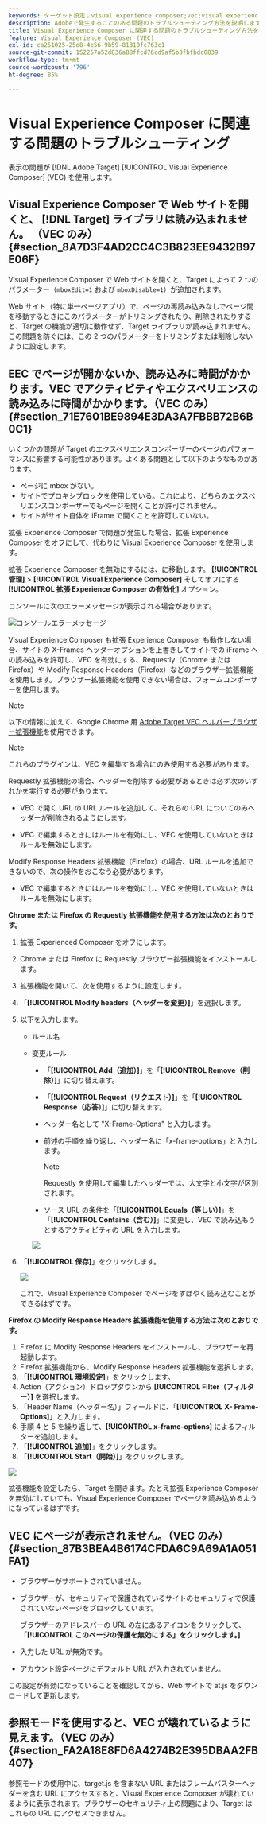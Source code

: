 ```yaml
---
keywords: ターゲット設定；visual experience composer;vec;visual experience composer のトラブルシューティング；トラブルシューティング；tls;tls 1.2
description: Adobeで発生することのある問題のトラブルシューティング方法を説明します [!DNL Target] Visual Experience Composer(VEC) を使用している場合に限ります。
title: Visual Experience Composer に関連する問題のトラブルシューティング方法を教えてください。
feature: Visual Experience Composer (VEC)
exl-id: ca251025-25e8-4e56-9b59-81310fc763c1
source-git-commit: 152257a52d836a88ffcd76cd9af5b3fbfbdc0839
workflow-type: tm+mt
source-wordcount: '796'
ht-degree: 85%

---
```


# Visual Experience Composer に関連する問題のトラブルシューティング

表示の問題が [!DNL Adobe Target] [!UICONTROL Visual Experience Composer] (VEC) を使用します。

## Visual Experience Composer で Web サイトを開くと、 [!DNL Target] ライブラリは読み込まれません。 （VEC のみ） {#section_8A7D3F4AD2CC4C3B823EE9432B97E06F}

Visual Experience Composer で Web サイトを開くと、Target によって 2 つのパラメーター（`mboxEdit=1` および `mboxDisable=1`）が追加されます。

Web サイト（特に単一ページアプリ）で、ページの再読み込みなしでページ間を移動するときにこのパラメーターがトリミングされたり、削除されたりすると、Target の機能が適切に動作せず、Target ライブラリが読み込まれません。この問題を防ぐには、この 2 つのパラメーターをトリミングまたは削除しないように設定します。

## EEC でページが開かないか、読み込みに時間がかかります。VEC でアクティビティやエクスペリエンスの読み込みに時間がかかります。（VEC のみ） {#section_71E7601BE9894E3DA3A7FBBB72B6B0C1}

いくつかの問題が Target のエクスペリエンスコンポーザーのページのパフォーマンスに影響する可能性があります。よくある問題として以下のようなものがあります。

* ページに mbox がない。
* サイトでプロキシブロックを使用している。これにより、どちらのエクスペリエンスコンポーザーでもページを開くことが許可されません。
* サイトがサイト自体を iFrame で開くことを許可していない。

拡張 Experience Composer で問題が発生した場合、拡張 Experience Composer をオフにして、代わりに Visual Experience Composer を使用します。

拡張 Experience Composer を無効にするには、に移動します。 **[!UICONTROL 管理]** > **[!UICONTROL Visual Experience Composer]** そしてオフにする **[!UICONTROL 拡張 Experience Composer の有効化]** オプション。

コンソールに次のエラーメッセージが表示される場合があります。

![コンソールエラーメッセージ](/help/main/c-experiences/c-visual-experience-composer/r-troubleshoot-composer/assets/console_error_message.jpg)

Visual Experience Composer も拡張 Experience Composer も動作しない場合、サイトの X-Frames ヘッダーオプションを上書きしてサイトでの iFrame への読み込みを許可し、VEC を有効にする、Requestly（Chrome または Firefox）や Modify Response Headers（Firefox）などのブラウザー拡張機能を使用します。ブラウザー拡張機能を使用できない場合は、フォームコンポーザーを使用します。

>[!NOTE]
>
>以下の情報に加えて、Google Chrome 用 [Adobe Target VEC ヘルパーブラウザー拡張機能](/help/main/c-experiences/c-visual-experience-composer/r-troubleshoot-composer/vec-helper-browser-extension.md)を使用できます。


>[!NOTE]
>
>これらのプラグインは、VEC を編集する場合にのみ使用する必要があります。
>
>Requestly 拡張機能の場合、ヘッダーを削除する必要があるときは必ず次のいずれかを実行する必要があります。
>
>* VEC で開く URL の URL ルールを追加して、それらの URL についてのみヘッダーが削除されるようにします。
>
>* VEC で編集するときにはルールを有効にし、VEC を使用していないときはルールを無効にします。
>
>Modify Response Headers 拡張機能（Firefox）の場合、URL ルールを追加できないので、次の操作をおこなう必要があります。
>
>* VEC で編集するときにはルールを有効にし、VEC を使用していないときはルールを無効にします。


**Chrome または Firefox の Requestly 拡張機能を使用する方法は次のとおりです。**

1. 拡張 Experienced Composer をオフにします。
1. Chrome または Firefox に Requestly ブラウザー拡張機能をインストールします。
1. 拡張機能を開いて、次を使用するように設定します。
1. 「**[!UICONTROL Modify headers（ヘッダーを変更）]**」を選択します。
1. 以下を入力します。

   * ルール名
   * 変更ルール

      * 「**[!UICONTROL Add（追加）]**」を「**[!UICONTROL Remove（削除）]**」に切り替えます。
      * 「**[!UICONTROL Request（リクエスト）]**」を「**[!UICONTROL Response（応答）]**」に切り替えます。
      * ヘッダー名として &quot;X-Frame-Options&quot; と入力します。
      * 前述の手順を繰り返し、ヘッダー名に「x-frame-options」と入力します。

         >[!NOTE]
         >
         >Requestly を使用して編集したヘッダーでは、大文字と小文字が区別されます。

      * ソース URL の条件を「**[!UICONTROL Equals（等しい）]**」を「**[!UICONTROL Contains（含む）]**」に変更し、VEC で読み込もうとするアクティビティの URL を入力します。

      ![](assets/chrome_extension.png)


1. 「**[!UICONTROL 保存]**」をクリックします。

   ![](assets/requestly.png)

   これで、Visual Experience Composer でページをすばやく読み込むことができるはずです。

**Firefox の Modify Response Headers 拡張機能を使用する方法は次のとおりです。**

1. Firefox に Modify Response Headers をインストールし、ブラウザーを再起動します。
1. Firefox 拡張機能から、Modify Response Headers 拡張機能を選択します。
1. 「**[!UICONTROL 環境設定]**」をクリックします。
1. Action（アクション）ドロップダウンから **[!UICONTROL Filter（フィルター）]** を選択します。
1. 「Header Name（ヘッダー名）」フィールドに、「**[!UICONTROL X- Frame- Options]**」と入力します。
1. 手順 4 と 5 を繰り返して、**[!UICONTROL x-frame-options]** によるフィルターを追加します。
1. 「**[!UICONTROL 追加]**」をクリックします。
1. 「**[!UICONTROL Start（開始）]**」をクリックします。

![](assets/firefox_extension.png)

拡張機能を設定したら、Target を開きます。たとえ拡張 Experience Composer を無効にしていても、Visual Experience Composer でページを読み込めるようになっているはずです。

## VEC にページが表示されません。（VEC のみ） {#section_87B3BEA4B6174CFDA6C9A69A1A051FA1}

* ブラウザーがサポートされていません。
* ブラウザーが、セキュリティで保護されているサイトのセキュリティで保護されていないページをブロックしています。

   ブラウザーのアドレスバーの URL の左にあるアイコンをクリックして、「**[!UICONTROL このページの保護を無効にする」をクリックします。]**
* 入力した URL が無効です。
* アカウント設定ページにデフォルト URL が入力されていません。

この設定が有効になっていることを確認してから、Web サイトで at.js をダウンロードして更新します。

## 参照モードを使用すると、VEC が壊れているように見えます。（VEC のみ） {#section_FA2A18E8FD6A4274B2E395DBAA2FB407}

参照モードの使用中に、target.js を含まない URL またはフレームバスターヘッダーを含む URL にアクセスすると、Visual Experience Composer が壊れているように表示されます。ブラウザーのセキュリティ上の問題により、Target はこれらの URL にアクセスできません。
